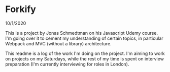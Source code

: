 # Forkify



10/1/2020

This is a project by Jonas Schmedtman on his Javascript Udemy course. I'm going over it to cement my understanding of certain topics, in particular Webpack and MVC (without a library) architecture.

This readme is a log of the work I'm doing on the project. I'm aiming to work on projects on my Saturdays, while the rest of my time is spent on interview preparation (I'm currently interviewing for roles in London).


